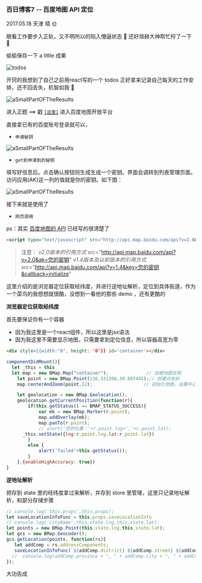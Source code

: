 ### 百日博客7 -- 百度地图 API 定位

2017.05.18 天津 晴 :sun_with_face:

眼看工作要步入正轨，又不明所以的陷入懵逼状态 :no_good: 还好煊赫大神帮忙捋了一下 :pray:

偷偷保存一下 a little 成果

![todos](https://github.com/fightingljm/myblog/blob/master/src/image/todos.png?raw=true)

开窍的我想到了自己之前用react写的一个 todos 正好拿来记录自己每天的工作安排，还不回丢失，机智如我 :angel:

![aSmallPartOFTheResults](https://github.com/fightingljm/myblog/blob/master/src/image/aSmallPartOFTheResults.png?raw=true)


进入正题 ==> 戳 [`[这里]`](http://lbsyun.baidu.com/) 进入百度地图开放平台

直接拿已有的百度账号登录就可以，

- `申请秘钥`

![aSmallPartOFTheResults](https://github.com/fightingljm/myblog/blob/master/src/image/applicationSecretKey.png?raw=true)

- `get到申请到的秘钥`

填写好信息后。点击确认按钮则生成生成一个密钥。界面会调转到列表管理页面。访问应用(AK)这一列的值就是你的密钥。如下图：

![aSmallPartOFTheResults](https://github.com/fightingljm/myblog/blob/master/src/image/secretKey.png?raw=true)

接下来就是使用了

- `网页调用`

ps：其实 [百度地图的 API](http://lbsyun.baidu.com/index.php?title=jspopular/guide/helloworld) 已经写的很清楚了

```html
<script type="text/javascript" src="http://api.map.baidu.com/api?v=2.0&ak=您的密钥"></script>
```

> 注意：
*v2.0版本的引用方式*
src="http://api.map.baidu.com/api?v=2.0&ak=您的密钥"
*v1.4版本及以前版本的引用方式*
src="http://api.map.baidu.com/api?v=1.4&key=您的密钥&callback=initialize"

这里介绍的是浏览器定位获取经纬度，并进行逆地址解析，定位到具体街道，作为一个菜鸟的我想想就很酷，没想到一看他的那些 demo ，还有更酷的

**浏览器定位获取经纬度**

首先要保证你有一个容器

>
- 因为我这里是一个react组件，所以这里是jsx语法
- 因为我这里不需要显示地图，只需要拿到定位信息，所以容器高宽为零

```html
<div style={{width:'0', height: '0'}} id='container'></div>
```

```js
componentDidMount(){
  let _this = this
  let map = new BMap.Map("container");              // 创建地图实例
	let point = new BMap.Point(116.331398,39.897445);// 创建点坐标
	map.centerAndZoom(point,12);                   // 初始化地图，设置中心点坐标和地图级别

	let geolocation = new BMap.Geolocation();
	geolocation.getCurrentPosition(function(r){
		if(this.getStatus() == BMAP_STATUS_SUCCESS){
			var mk = new BMap.Marker(r.point);
			map.addOverlay(mk);
			map.panTo(r.point);
			// alert('您的位置：'+r.point.lng+','+r.point.lat);
      _this.setState({lng:r.point.lng,lat:r.point.lat})
		}
		else {
			alert('failed'+this.getStatus());
		}
	},{enableHighAccuracy: true})
}
```

**逆地址解析**

把存到 state 里的经纬度拿过来解析，并存到 store 里管理，这里只记录地址解析，和部分存储步骤

```js
// console.log('this.props',this.props);
let saveLocationInfoFunc = this.props.saveLocationInfo
// console.log('cityName',this.state.lng,this.state.lat);
let points = new BMap.Point(this.state.lng,this.state.lat);
let gcs = new BMap.Geocoder();
gcs.getLocation(points, function(rs){
   let addComp = rs.addressComponents;
   saveLocationInfoFunc(`${addComp.district} ${addComp.street} ${addComp.streetNumber}`)
  //  console.log(addComp.province + ", " + addComp.city + ", " + addComp.district + ", " + addComp.street + ", " + addComp.streetNumber);
});
```

大功告成
